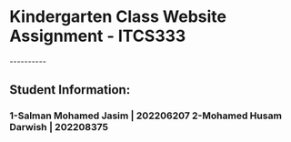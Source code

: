 <h1> Kindergarten Class Website Assignment - ITCS333 </h1>
----------
<h2>Student Information:</h2>
<h3>1-Salman Mohamed Jasim | 202206207
2-Mohamed Husam Darwish    | 202208375</h3>
